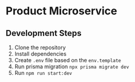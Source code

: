 # Product Microservice

## Development Steps

1. Clone the repository
2. Install dependencies
3. Create `.env` file based on the `env.template`
4. Run prisma migration `npx prisma migrate dev`
5. Run `npm run start:dev`
